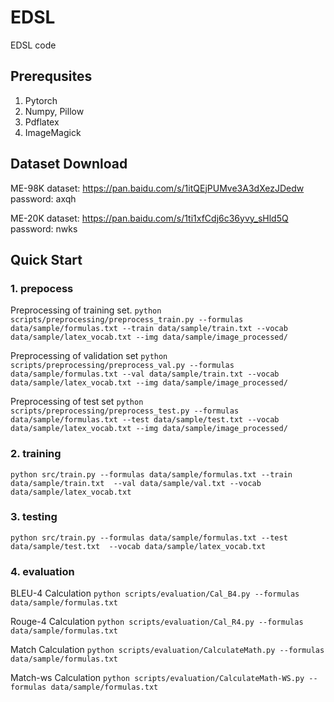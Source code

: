 # EDSL
 EDSL code
 
## Prerequsites
1. Pytorch
2. Numpy, Pillow
3. Pdflatex
4. ImageMagick

## Dataset Download
ME-98K dataset: https://pan.baidu.com/s/1itQEjPUMve3A3dXezJDedw password: axqh 

ME-20K dataset: https://pan.baidu.com/s/1ti1xfCdj6c36yvy_sHld5Q password: nwks


## Quick Start
### 1. prepocess

Preprocessing of training set.
`python scripts/preprocessing/preprocess_train.py --formulas data/sample/formulas.txt --train data/sample/train.txt --vocab data/sample/latex_vocab.txt --img data/sample/image_processed/`


Preprocessing of validation set
`python scripts/preprocessing/preprocess_val.py --formulas data/sample/formulas.txt --val data/sample/train.txt --vocab data/sample/latex_vocab.txt --img data/sample/image_processed/`

Preprocessing of test set
`python scripts/preprocessing/preprocess_test.py --formulas data/sample/formulas.txt --test data/sample/test.txt --vocab data/sample/latex_vocab.txt --img data/sample/image_processed/`

### 2. training
`python src/train.py --formulas data/sample/formulas.txt --train data/sample/train.txt  --val data/sample/val.txt --vocab data/sample/latex_vocab.txt`


### 3. testing
`python src/train.py --formulas data/sample/formulas.txt --test data/sample/test.txt  --vocab data/sample/latex_vocab.txt`


### 4. evaluation
BLEU-4 Calculation
`python scripts/evaluation/Cal_B4.py --formulas data/sample/formulas.txt`

Rouge-4 Calculation
`python scripts/evaluation/Cal_R4.py --formulas data/sample/formulas.txt`

Match Calculation
`python scripts/evaluation/CalculateMath.py --formulas data/sample/formulas.txt`

Match-ws Calculation
`python scripts/evaluation/CalculateMath-WS.py --formulas data/sample/formulas.txt`
